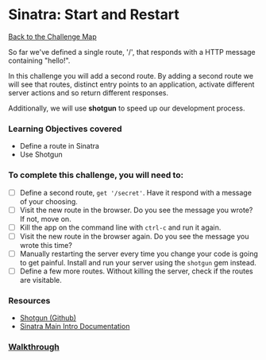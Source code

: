 # Sinatra: Start and Restart

[Back to the Challenge Map](00_challenge_map.md)

So far we've defined a single route, '/', that responds with a HTTP message containing "hello!".

In this challenge you will add a second route. By adding a second route we will see that routes, distinct entry points to an application, activate different server actions and so return different responses.

Additionally, we will use **shotgun** to speed up our development process.

### Learning Objectives covered
- Define a route in Sinatra
- Use Shotgun

### To complete this challenge, you will need to:

- [ ] Define a second route, `get '/secret'`. Have it respond with a message of your choosing.
- [ ] Visit the new route in the browser. Do you see the message you wrote? If not, move on.
- [ ] Kill the app on the command line with `ctrl-c` and run it again.
- [ ] Visit the new route in the browser again. Do you see the message you wrote this time?
- [ ] Manually restarting the server every time you change your code is going to get painful. Install and run your server using the `shotgun` gem instead.
- [ ] Define a few more routes. Without killing the server, check if the routes are visitable.

### Resources

- [Shotgun (Github)](https://github.com/rtomayko/shotgun)
- [Sinatra Main Intro Documentation](http://www.sinatrarb.com/intro.html)

### [Walkthrough](solutions/07_sinatra_start_and_restart_solution.md)
